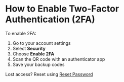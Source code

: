 # How to Enable Two-Factor Authentication (2FA)

To enable 2FA:

1. Go to your account settings
2. Select **Security**
3. Choose **Enable 2FA**
4. Scan the QR code with an authenticator app
5. Save your backup codes

Lost access? Reset using [Reset Password](reset-password.md)
